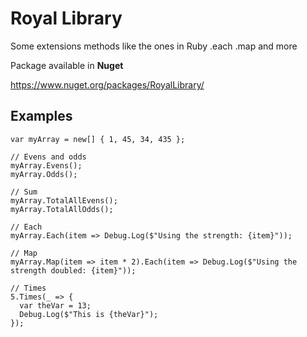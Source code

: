 # Royal Library

Some extensions methods like the ones in Ruby .each .map and more

Package available in **Nuget**

https://www.nuget.org/packages/RoyalLibrary/


## Examples

```
var myArray = new[] { 1, 45, 34, 435 };

// Evens and odds
myArray.Evens();
myArray.Odds();

// Sum
myArray.TotalAllEvens();
myArray.TotalAllOdds();

// Each
myArray.Each(item => Debug.Log($"Using the strength: {item}"));

// Map
myArray.Map(item => item * 2).Each(item => Debug.Log($"Using the strength doubled: {item}"));

// Times
5.Times(_ => {
  var theVar = 13;
  Debug.Log($"This is {theVar}");
});
```
